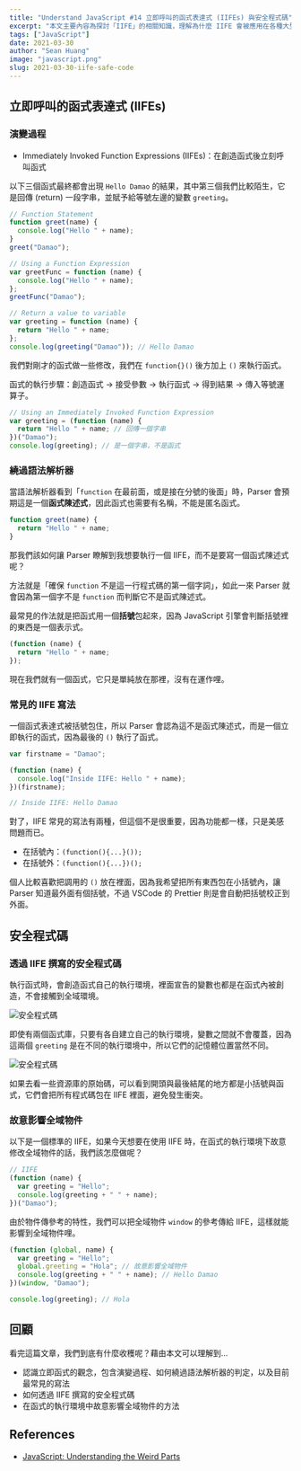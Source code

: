 ```yaml
---
title: "Understand JavaScript #14 立即呼叫的函式表達式 (IIFEs) 與安全程式碼"
excerpt: "本文主要內容為探討「IIFE」的相關知識，理解為什麼 IIFE 會被應用在各種大型框架或資源庫裡面，並且能幫助撰寫安全的程式碼。"
tags: ["JavaScript"]
date: 2021-03-30
author: "Sean Huang"
image: "javascript.png"
slug: 2021-03-30-iife-safe-code
---
```


## 立即呼叫的函式表達式 (IIFEs)

### 演變過程

- Immediately Invoked Function Expressions (IIFEs)：在創造函式後立刻呼叫函式

以下三個函式最終都會出現 `Hello Damao` 的結果，其中第三個我們比較陌生，它是回傳 (return) 一段字串，並賦予給等號左邊的變數 `greeting`。

```javascript
// Function Statement
function greet(name) {
  console.log("Hello " + name);
}
greet("Damao");

// Using a Function Expression
var greetFunc = function (name) {
  console.log("Hello " + name);
};
greetFunc("Damao");

// Return a value to variable
var greeting = function (name) {
  return "Hello " + name;
};
console.log(greeting("Damao")); // Hello Damao
```

我們對剛才的函式做一些修改，我們在 `function{}()` 後方加上 `()` 來執行函式。

函式的執行步驟：創造函式 → 接受參數 → 執行函式 → 得到結果 → 傳入等號運算子。

```javascript
// Using an Immediately Invoked Function Expression
var greeting = (function (name) {
  return "Hello " + name; // 回傳一個字串
})("Damao");
console.log(greeting); // 是一個字串，不是函式
```

### 繞過語法解析器

當語法解析器看到「`function` 在最前面，或是接在分號的後面」時，Parser 會預期這是一個**函式陳述式**，因此函式也需要有名稱，不能是匿名函式。

```javascript
function greet(name) {
  return "Hello " + name;
}
```

那我們該如何讓 Parser 瞭解到我想要執行一個 IIFE，而不是要寫一個函式陳述式呢？

方法就是「確保 `function` 不是這一行程式碼的第一個字詞」，如此一來 Parser 就會因為第一個字不是 `function` 而判斷它不是函式陳述式。

最常見的作法就是把函式用一個**括號**包起來，因為 JavaScript 引擎會判斷括號裡的東西是一個表示式。

```javascript
(function (name) {
  return "Hello " + name;
});
```

現在我們就有一個函式，它只是單純放在那裡，沒有在運作哩。

### 常見的 IIFE 寫法

一個函式表達式被括號包住，所以 Parser 會認為這不是函式陳述式，而是一個立即執行的函式，因為最後的 `()` 執行了函式。

```javascript
var firstname = "Damao";

(function (name) {
  console.log("Inside IIFE: Hello " + name);
})(firstname);

// Inside IIFE: Hello Damao
```

對了，IIFE 常見的寫法有兩種，但這個不是很重要，因為功能都一樣，只是美感問題而已。

- 在括號內：`(function(){...}());`
- 在括號外：`(function(){...})();`

個人比較喜歡把調用的 `()` 放在裡面，因為我希望把所有東西包在小括號內，讓 Parser 知道最外面有個括號，不過 VSCode 的 Prettier 則是會自動把括號校正到外面。

## 安全程式碼

### 透過 IIFE 撰寫的安全程式碼

執行函式時，會創造函式自己的執行環境，裡面宣告的變數也都是在函式內被創造，不會接觸到全域環境。

![安全程式碼](https://i.imgur.com/iFXjP96.png)

即使有兩個函式庫，只要有各自建立自己的執行環境，變數之間就不會覆蓋，因為這兩個 `greeting` 是在不同的執行環境中，所以它們的記憶體位置當然不同。

![安全程式碼](https://i.imgur.com/5R1izB6.png)

如果去看一些資源庫的原始碼，可以看到開頭與最後結尾的地方都是小括號與函式，它們會把所有程式碼包在 IIFE 裡面，避免發生衝突。

### 故意影響全域物件

以下是一個標準的 IIFE，如果今天想要在使用 IIFE 時，在函式的執行環境下故意修改全域物件的話，我們該怎麼做呢？

```javascript
// IIFE
(function (name) {
  var greeting = "Hello";
  console.log(greeting + " " + name);
})("Damao");
```

由於物件傳參考的特性，我們可以把全域物件 `window` 的參考傳給 IIFE，這樣就能影響到全域物件哩。

```javascript
(function (global, name) {
  var greeting = "Hello";
  global.greeting = "Hola"; // 故意影響全域物件
  console.log(greeting + " " + name); // Hello Damao
})(window, "Damao");

console.log(greeting); // Hola
```

## 回顧

看完這篇文章，我們到底有什麼收穫呢？藉由本文可以理解到…

- 認識立即函式的觀念，包含演變過程、如何繞過語法解析器的判定，以及目前最常見的寫法
- 如何透過 IIFE 撰寫的安全程式碼
- 在函式的執行環境中故意影響全域物件的方法

## References

- [JavaScript: Understanding the Weird Parts](https://www.udemy.com/course/understand-javascript/)
